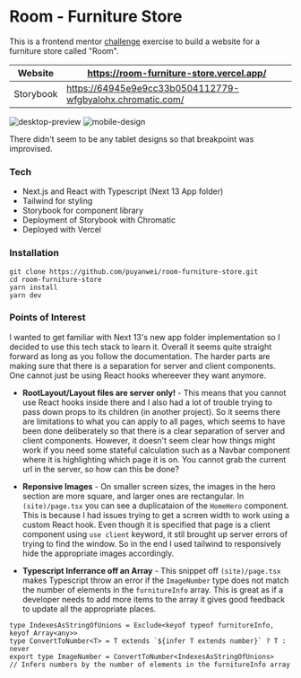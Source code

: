 # Room - Furniture Store

This is a frontend mentor [challenge](https://www.frontendmentor.io/challenges/room-homepage-BtdBY_ENq) exercise to build a website for a furniture store called "Room".

| Website   | https://room-furniture-store.vercel.app/                   |
| --------- | ---------------------------------------------------------- |
| Storybook | https://64945e9e9cc33b0504112779-wfgbyalohx.chromatic.com/ |

![desktop-preview](https://github.com/puyanwei/room-furniture-store/assets/14803518/37fc1735-a2d9-4337-acbf-0bb94e979039)
![mobile-design](https://github.com/puyanwei/room-furniture-store/assets/14803518/c2c3d17e-106f-452a-8b88-3ef905d14b27)

There didn't seem to be any tablet designs so that breakpoint was improvised.

### Tech

- Next.js and React with Typescript (Next 13 App folder)
- Tailwind for styling
- Storybook for component library
- Deployment of Storybook with Chromatic
- Deployed with Vercel

### Installation

```
git clone https://github.com/puyanwei/room-furniture-store.git
cd room-furniture-store
yarn install
yarn dev
```

### Points of Interest

I wanted to get familiar with Next 13's new app folder implementation so I decided to use this tech stack to learn it. Overall it seems quite straight forward as long as you follow the documentation. The harder parts are making sure that there is a separation for server and client components. One cannot just be using React hooks whereever they want anymore.

- **RootLayout/Layout files are server only!** - This means that you cannot use React hooks inside there and I also had a lot of trouble trying to pass down props to its children (in another project). So it seems there are limitations to what you can apply to all pages, which seems to have been done deliberately so that there is a clear separation of server and client components. However, it doesn't seem clear how things might work if you need some stateful calculation such as a Navbar component where it is highlighting which page it is on. You cannot grab the current url in the server, so how can this be done?

- **Reponsive Images** - On smaller screen sizes, the images in the hero section are more square, and larger ones are rectangular. In `(site)/page.tsx` you can see a duplicataion of the `HomeHero` component. This is because I had issues trying to get a screen width to work using a custom React hook. Even though it is specified that page is a client component using `use client` keyword, it stil brought up server errors of trying to find the window. So in the end I used tailwind to responsively hide the appropriate images accordingly.

- **Typescript Inferrance off an Array** - This snippet off `(site)/page.tsx` makes Typescript throw an error if the `ImageNumber` type does not match the number of elements in the `furnitureInfo` array. This is great as if a developer needs to add more items to the array it gives good feedback to update all the appropriate places.

```
type IndexesAsStringOfUnions = Exclude<keyof typeof furnitureInfo, keyof Array<any>>
type ConvertToNumber<T> = T extends `${infer T extends number}` ? T : never
export type ImageNumber = ConvertToNumber<IndexesAsStringOfUnions>
// Infers numbers by the number of elements in the furnitureInfo array
```
